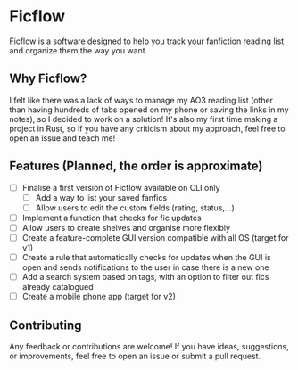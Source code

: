 # Ficflow

Ficflow is a software designed to help you track your fanfiction reading list and organize them the way you want.

## Why Ficflow?

I felt like there was a lack of ways to manage my AO3 reading list (other than having hundreds of tabs opened on my phone or saving the links in my notes), so I decided to work on a solution! It's also my first time making a project in Rust, so if you have any criticism about my approach, feel free to open an issue and teach me!

## Features (Planned, the order is approximate)

- [ ] Finalise a first version of Ficflow available on CLI only
    - [ ] Add a way to list your saved fanfics
    - [ ] Allow users to edit the custom fields (rating, status,...)
- [ ] Implement a function that checks for fic updates
- [ ] Allow users to create shelves and organise more flexibly
- [ ] Create a feature-complete GUI version compatible with all OS (target for v1)
- [ ] Create a rule that automatically checks for updates when the GUI is open and sends notifications to the user in case there is a new one
- [ ] Add a search system based on tags, with an option to filter out fics already catalogued
- [ ] Create a mobile phone app (target for v2)

## Contributing

Any feedback or contributions are welcome! If you have ideas, suggestions, or improvements, feel free to open an issue or submit a pull request.

